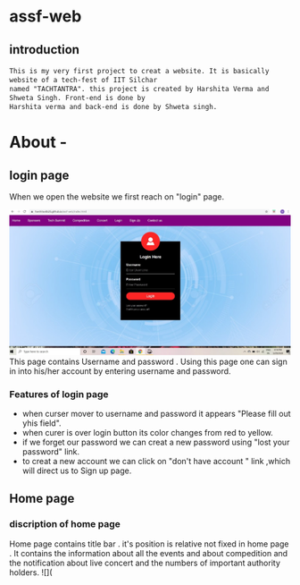 # assf-web
## introduction
    This is my very first project to creat a website. It is basically website of a tech-fest of IIT Silchar
    named "TACHTANTRA". this project is created by Harshita Verma and Shweta Singh. Front-end is done by 
    Harshita verma and back-end is done by Shweta singh.
# About -
## login page
When we open the website we first reach on "login" page.

![](login.jpg)
 This page contains Username and password .
 Using this page one can sign in into his/her account by entering username and password.
### Features of login page  
*  when curser mover to username and password it appears "Please fill out yhis field".
*  when curer is over login button its color changes from red to yellow.
*  if we forget our password we can creat a new password using "lost your password" link.
*  to creat a new account we can click on "don't have account " link ,which will direct us 
   to Sign up page.
## Home page
### discription of home page
Home page contains title bar . it's position is relative not fixed in home page .
It contains the information about all the events and about compedition and the notification
about live concert and the numbers of important authority holders.
![](
